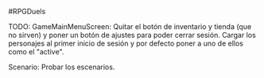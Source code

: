 #RPGDuels

TODO:
GameMainMenuScreen:
Quitar el botón de inventario y tienda (que no sirven) y poner un botón de ajustes para poder cerrar
sesión.
Cargar los personajes al primer inicio de sesión y por defecto poner a uno de ellos como el "active".

Scenario:
Probar los escenarios.